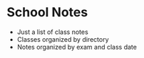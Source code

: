 # School Notes
 - Just a list of class notes
 - Classes organized by directory
 - Notes organized by exam and class date

